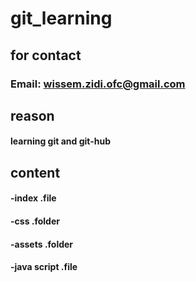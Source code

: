 # git_learning

## for contact
### Email: wissem.zidi.ofc@gmail.com



## reason
#### learning git and git-hub



## content
#### -index .file
#### -css .folder
#### -assets .folder
#### -java script .file
